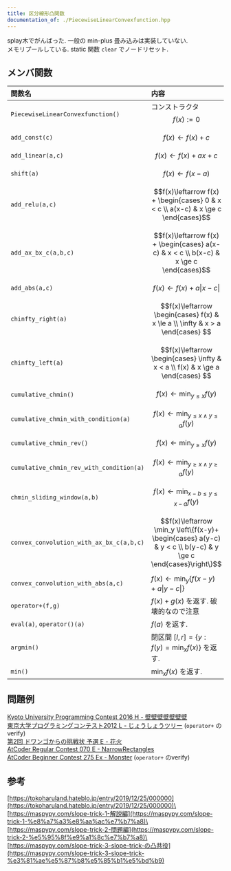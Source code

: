 ```yaml
---
title: 区分線形凸関数
documentation_of: ./PiecewiseLinearConvexfunction.hpp
---
```

splay木でがんばった. 一般の min-plus 畳み込みは実装していない. \
メモリプールしている. static 関数 `clear` でノードリセット. 

## メンバ関数
| 関数名                                   | 内容                                                                                                           |
| :--------------------------------------- | :------------------------------------------------------------------------------------------------------------- |
| `PiecewiseLinearConvexfunction()`        | コンストラクタ $$f(x) := 0$$                                                                                   |
| `add_const(c)`                           | $$ f(x)\leftarrow f(x)+c $$                                                                                    |
| `add_linear(a,c)`                        | $$f(x)\leftarrow f(x) + ax+c$$                                                                                 |
| `shift(a)`                               | $$f(x)\leftarrow f(x-a)$$                                                                                      |
| `add_relu(a,c)`                          | $$f(x)\leftarrow f(x) + \begin{cases}  0 & x < c \\ a(x-c) & x \ge c \end{cases}$$                             |
| `add_ax_bx_c(a,b,c)`                     | $$f(x)\leftarrow f(x) + \begin{cases}  a(x-c) & x < c \\ b(x-c) & x \ge c \end{cases}$$                        |
| `add_abs(a,c)`                           | $$f(x)\leftarrow f(x) + a\lvert  x-c \rvert  $$                                                                |
| `chinfty_right(a)`                       | $$f(x)\leftarrow  \begin{cases} f(x) & x \le a \\ \infty & x > a \end{cases} $$                                |
| `chinfty_left(a)`                        | $$f(x)\leftarrow  \begin{cases} \infty & x < a \\ f(x) & x \ge a \end{cases} $$                                |
| `cumulative_chmin()`                     | $$f(x)\leftarrow\min_{y\le x}f(y)$$                                                                            |
| `cumulative_chmin_with_condition(a)`     | $$f(x)\leftarrow\min_{y\le x \land y\le a}f(y)$$                                                               |
| `cumulative_chmin_rev()`                 | $$f(x)\leftarrow\min_{y\ge x}f(y)$$                                                                            |
| `cumulative_chmin_rev_with_condition(a)` | $$f(x)\leftarrow\min_{y\ge x \land y\ge a}f(y)$$                                                               |
| `chmin_sliding_window(a,b)`              | $$f(x)\leftarrow\min_{x-b\le y\le x-a}f(y)$$                                                                   |
| `convex_convolution_with_ax_bx_c(a,b,c)` | $$f(x)\leftarrow \min_y \left\{f(x-y)+ \begin{cases}  a(y-c) & y < c \\ b(y-c) & y \ge c \end{cases}\right\}$$ |
| `convex_convolution_with_abs(a,c)`       | $f(x)\leftarrow \min_y\left\{f(x-y)+a\lvert y-c\rvert\right\}$                                                 |
| `operator+(f,g)`                         | $f(x)+g(x)$ を返す. 破壊的なので注意                                                                           |
| `eval(a)`, `operator()(a)`               | $f(a)$ を返す.                                                                                                 |
| `argmin()`                               | 閉区間 $[l, r] = \{y:f(y) = \min_x f(x)\}$ を返す.                                                             |
| `min()`                                  | $\min_x f(x)$ を返す.                                                                                          |

## 問題例
[Kyoto University Programming Contest 2016 H - 壁壁壁壁壁壁壁](https://atcoder.jp/contests/kupc2016/tasks/kupc2016_h) \
[東京大学プログラミングコンテスト2012 L - じょうしょうツリー](https://atcoder.jp/contests/utpc2012/tasks/utpc2012_12) (`operator+` のverify)\
[第2回 ドワンゴからの挑戦状 予選 E - 花火](https://atcoder.jp/contests/dwango2016-prelims/tasks/dwango2016qual_e) \
[AtCoder Regular Contest 070 E - NarrowRectangles](https://atcoder.jp/contests/arc070/tasks/arc070_c) \
[AtCoder Beginner Contest 275 Ex - Monster](https://atcoder.jp/contests/abc275/tasks/abc275_h) (`operator+` のverify)

## 参考
[https://tokoharuland.hateblo.jp/entry/2019/12/25/000000](https://tokoharuland.hateblo.jp/entry/2019/12/25/000000)\
[https://maspypy.com/slope-trick-1-解説編](https://maspypy.com/slope-trick-1-%e8%a7%a3%e8%aa%ac%e7%b7%a8)\
[https://maspypy.com/slope-trick-2-問題編](https://maspypy.com/slope-trick-2-%e5%95%8f%e9%a1%8c%e7%b7%a8)\
[https://maspypy.com/slope-trick-3-slope-trick-の凸共役](https://maspypy.com/slope-trick-3-slope-trick-%e3%81%ae%e5%87%b8%e5%85%b1%e5%bd%b9)
